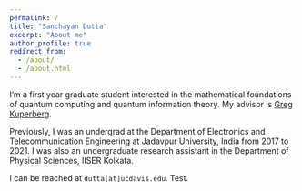 ```yaml
---
permalink: /
title: "Sanchayan Dutta"
excerpt: "About me"
author_profile: true
redirect_from: 
  - /about/
  - /about.html
---
```


I’m a first year graduate student interested in the mathematical foundations of quantum computing and quantum information theory. My advisor is <a href="https://www.math.ucdavis.edu/~greg/" target="_blank">Greg Kuperberg</a>.

Previously, I was an undergrad at the Department of Electronics and Telecommunication Engineering at Jadavpur University, India from 2017 to 2021. I was also an undergraduate research assistant in the Department of Physical Sciences, IISER Kolkata.

I can be reached at `dutta[at]ucdavis.edu`. Test.
